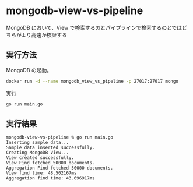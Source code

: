 # mongodb-view-vs-pipeline

MongoDB において、View で検索するのとパイプラインで検索するのとではどちらがより高速か検証する

## 実行方法

MongoDB の起動。

```zsh
docker run -d --name mongodb_view_vs_pipeline -p 27017:27017 mongo
```

実行

```zsh
go run main.go
```

## 実行結果

```
mongodb-view-vs-pipeline % go run main.go
Inserting sample data...
Sample data inserted successfully.
Creating MongoDB View...
View created successfully.
View Find fetched 50000 documents.
Aggregation Find fetched 50000 documents.
View find time: 48.502167ms
Aggregation find time: 43.696917ms
```
